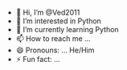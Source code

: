 - 👋 Hi, I’m @Ved2011
- 👀 I’m interested in Python
- 🌱 I’m currently learning Python
- 📫 How to reach me ...
- 😄 Pronouns: ... He/Him
- ⚡ Fun fact: ...


